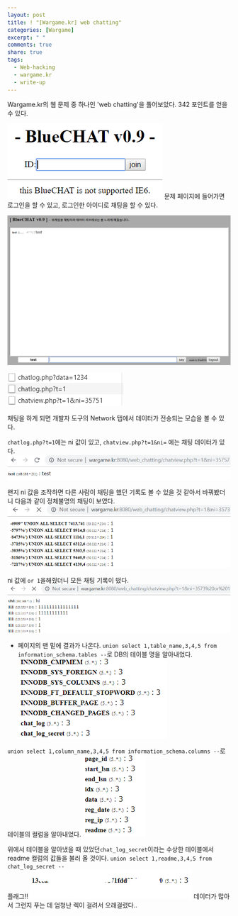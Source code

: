 ```yaml
---
layout: post
title: ! "[Wargame.kr] web chatting"
categories: [Wargame]
excerpt: " "
comments: true
share: true
tags:
  - Web-hacking
  - wargame.kr
  - write-up
---
```


Wargame.kr의 웹 문제 중 하나인 'web chatting'을 풀어보았다.
342 포인트를 얻을 수 있다.
<!--more-->

![](/assets/posts/wargamekr/chat-main.png)
문제 페이지에 들어가면 로그인을 할 수 있고, 로그인한 아이디로 채팅을 할 수 있다.

![](/assets/posts/wargamekr/chat.png)

![](/assets/posts/wargamekr/chat-ni.png)

채팅을 하게 되면 개발자 도구의 Network 탭에서 데이터가 전송되는 모습을 볼 수 있다.

`chatlog.php?t=1`에는 ni 값이 있고, `chatview.php?t=1&ni=` 에는 채팅 데이터가 있다.
![](/assets/posts/wargamekr/chat-test.png)

왠지 ni 값을 조작하면 다른 사람이 채팅을 했던 기록도 볼 수 있을 것 같아서 바꿔봤더니
다음과 같이 정체불명의 채팅이 보였다.
![](/assets/posts/wargamekr/chat-who.png)

ni 값에 `or 1`을해줬더니 모든 채팅 기록이 떴다.
![](/assets/posts/wargamekr/chat-view.png)

* 페이지의 맨 밑에 결과가 나온다.
`union select 1,table_name,3,4,5 from information_schema.tables --`로 DB의 테이블 명을 알아내었다.
![](/assets/posts/wargamekr/chat-table.png)


`union select 1,column_name,3,4,5 from information_schema.columns --`로 테이블의 컬럼을 알아내었다.
![](/assets/posts/wargamekr/chat-column.png)

위에서 테이블을 알아냈을 때 있었던`chat_log_secret`이라는 수상한 테이블에서 readme 컬럼의 값들을 불러 올 것이다.
`union select 1,readme,3,4,5 from chat_log_secret --`<br>
플래그!!
![](/assets/posts/wargamekr/chat-flag.png)
데이터가 많아서 그런지 푸는 데 엄청난 렉이 걸려서 오래걸렸다..
